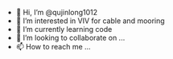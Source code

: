- 👋 Hi, I’m @qujinlong1012
- 👀 I’m interested in VIV for cable and mooring
- 🌱 I’m currently learning code
- 💞️ I’m looking to collaborate on ...
- 📫 How to reach me ...

<!---
qujinlong1012/qujinlong1012 is a ✨ special ✨ repository because its `README.md` (this file) appears on your GitHub profile.
You can click the Preview link to take a look at your changes.
--->
